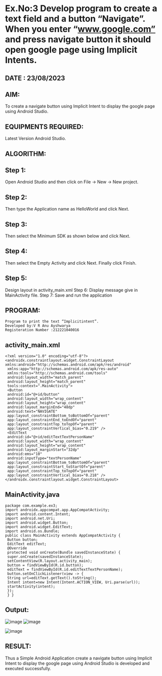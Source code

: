 # Ex.No:3 Develop program to create a text field and a button “Navigate”. When you enter “www.google.com” and press navigate button it should open google page using Implicit Intents.

## DATE : 23/08/2023

## AIM:
To create a navigate button using Implicit Intent to display the google page using Android Studio.

## EQUIPMENTS REQUIRED:
Latest Version Android Studio.

## ALGORITHM:

## Step 1: 
Open Android Studio and then click on File -> New -> New project.

## Step 2: 
Then type the Application name as HelloWorld and click Next.

## Step 3: 
Then select the Minimum SDK as shown below and click Next. 

## Step 4: 
Then select the Empty Activity and click Next. Finally click Finish. 

## Step 5: 
Design layout in activity_main.xml Step 6: Display message give in MainActivity file. Step 7: Save and run the application

## PROGRAM:
```
Program to print the text “Implicitintent”.
Developed by:V R Anu Ayshwarya
Registeration Number :212221040016
```

## activity_main.xml
```
<?xml version="1.0" encoding="utf-8"?>
<androidx.constraintlayout.widget.ConstraintLayout 
xmlns:android="http://schemas.android.com/apk/res/android"
 xmlns:app="http://schemas.android.com/apk/res-auto"
 xmlns:tools="http://schemas.android.com/tools"
 android:layout_width="match_parent"
 android:layout_height="match_parent"
 tools:context=".MainActivity">
 <Button
 android:id="@+id/button"
 android:layout_width="wrap_content"
 android:layout_height="wrap_content"
 android:layout_marginEnd="48dp"
 android:text="NAVIGATE"
 app:layout_constraintBottom_toBottomOf="parent"
 app:layout_constraintEnd_toEndOf="parent"
 app:layout_constraintTop_toTopOf="parent"
 app:layout_constraintVertical_bias="0.219" />
 <EditText
 android:id="@+id/editTextTextPersonName"
 android:layout_width="wrap_content"
 android:layout_height="wrap_content"
 android:layout_marginStart="32dp"
 android:ems="10"
 android:inputType="textPersonName"
 app:layout_constraintBottom_toBottomOf="parent"
 app:layout_constraintStart_toStartOf="parent"
 app:layout_constraintTop_toTopOf="parent"
 app:layout_constraintVertical_bias="0.218" />
</androidx.constraintlayout.widget.ConstraintLayout>
```
## MainActivity.java
```
package com.example.ex3;
import androidx.appcompat.app.AppCompatActivity;
import android.content.Intent;
import android.net.Uri;
import android.widget.Button;
import android.widget.EditText;
import android.os.Bundle;
public class MainActivity extends AppCompatActivity {
 Button button;
 EditText editText;
 @Override
 protected void onCreate(Bundle savedInstanceState) {
 super.onCreate(savedInstanceState);
 setContentView(R.layout.activity_main);
 button = findViewById(R.id.button);
 editText = findViewById(R.id.editTextTextPersonName);
 button.setOnClickListener(view -> {
 String url=editText.getText().toString();
 Intent intent=new Intent(Intent.ACTION_VIEW, Uri.parse(url));
 startActivity(intent);
 });
 } }
```
## Output:

![image](https://github.com/Anuayshh/implicitexplicit/assets/127651217/1682f4f4-8de3-4ca3-9308-aea5121628c6)
![image](https://github.com/Anuayshh/implicitexplicit/assets/127651217/391483a3-0fc2-415a-93c6-ba3f99a7e6b0)

![image](https://github.com/Anuayshh/implicitexplicit/assets/127651217/df973f40-016b-40e0-a1df-2743c055b1f8)









## RESULT:
Thus a Simple Android Application create a navigate button using Implicit Intent to display the google page using Android Studio is developed and executed successfully.




